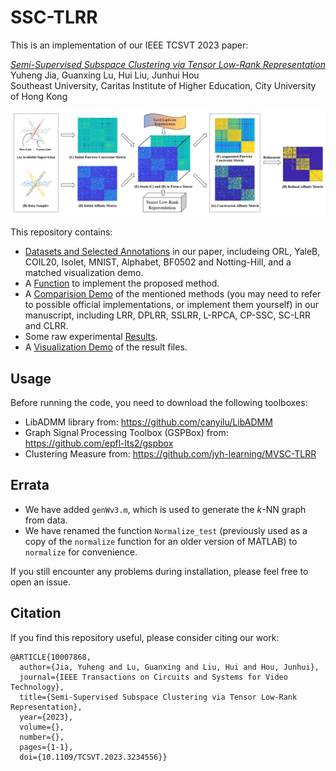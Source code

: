 # SSC-TLRR
This is an implementation of our IEEE TCSVT 2023 paper:

[*Semi-Supervised Subspace Clustering via Tensor Low-Rank Representation*](https://arxiv.org/abs/2205.10481)<br />
Yuheng Jia, Guanxing Lu, Hui Liu, Junhui Hou<br />
Southeast University, Caritas Institute of Higher Education, City University of Hong Kong

![image](image/illustration.png)

This repository contains:

- [Datasets and Selected Annotations](data) in our paper, includeing ORL, YaleB, COIL20, Isolet, MNIST, Alphabet, BF0502 and Notting-Hill, and a matched visualization demo.
- A [Function](tlrr_tnn_new.m) to implement the proposed method.
- A [Comparision Demo](demo_parallel.m) of the mentioned methods (you may need to refer to possible official implementations, or implement them yourself) in our manuscript, including LRR, DPLRR, SSLRR, L-RPCA, CP-SSC, SC-LRR and CLRR.
- Some raw experimental [Results](result).
- A [Visualization Demo](Visualization_demo_parallel.m) of the result files.

## Usage

Before running the code, you need to download the following toolboxes:
- LibADMM library from: https://github.com/canyilu/LibADMM
- Graph Signal Processing Toolbox (GSPBox) from: https://github.com/epfl-lts2/gspbox
- Clustering Measure from: https://github.com/jyh-learning/MVSC-TLRR

## Errata

- We have added ``genWv3.m``, which is used to generate the $k$-NN graph from data.
- We have renamed the function ``Normalize_test`` (previously used as a copy of the ``normalize`` function for an older version of MATLAB) to ``normalize`` for convenience.

If you still encounter any problems during installation, please feel free to open an issue.

## Citation

If you find this repository useful, please consider citing our work:

```
@ARTICLE{10007868,
  author={Jia, Yuheng and Lu, Guanxing and Liu, Hui and Hou, Junhui},
  journal={IEEE Transactions on Circuits and Systems for Video Technology}, 
  title={Semi-Supervised Subspace Clustering via Tensor Low-Rank Representation}, 
  year={2023},
  volume={},
  number={},
  pages={1-1},
  doi={10.1109/TCSVT.2023.3234556}}
  ```

